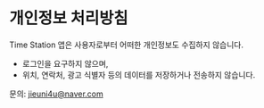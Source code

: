 # 개인정보 처리방침

Time Station 앱은 사용자로부터 어떠한 개인정보도 수집하지 않습니다.

- 로그인을 요구하지 않으며,
- 위치, 연락처, 광고 식별자 등의 데이터를 저장하거나 전송하지 않습니다.

문의: jieuni4u@naver.com
